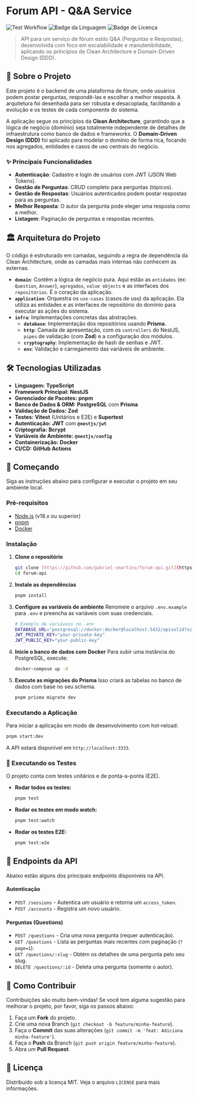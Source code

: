 # Forum API - Q&A Service

![Test Workflow](https://github.com/gabriel-smartins/forum-api/actions/workflows/test.yml/badge.svg)
![Badge da Linguagem](https://img.shields.io/github/languages/top/gabriel-smartins/forum-api)
![Badge de Licença](https://img.shields.io/github/license/gabriel-smartins/forum-api)

> API para um serviço de fórum estilo Q&A (Perguntas e Respostas), desenvolvida com foco em escalabilidade e manutenibilidade, aplicando os princípios de Clean Architecture e Domain-Driven Design (DDD).

## 📝 Sobre o Projeto

Este projeto é o backend de uma plataforma de fórum, onde usuários podem postar perguntas, respondê-las e escolher a melhor resposta. A arquitetura foi desenhada para ser robusta e desacoplada, facilitando a evolução e os testes de cada componente do sistema.

A aplicação segue os princípios da **Clean Architecture**, garantindo que a lógica de negócio (domínio) seja totalmente independente de detalhes de infraestrutura como banco de dados e frameworks. O **Domain-Driven Design (DDD)** foi aplicado para modelar o domínio de forma rica, focando nos agregados, entidades e casos de uso centrais do negócio.

### ✨ Principais Funcionalidades

* **Autenticação**: Cadastro e login de usuários com JWT (JSON Web Tokens).
* **Gestão de Perguntas**: CRUD completo para perguntas (tópicos).
* **Gestão de Respostas**: Usuários autenticados podem postar respostas para as perguntas.
* **Melhor Resposta**: O autor da pergunta pode eleger uma resposta como a melhor.
* **Listagem**: Paginação de perguntas e respostas recentes.

## 🏛️ Arquitetura do Projeto

O código é estruturado em camadas, seguindo a regra de dependência da Clean Architecture, onde as camadas mais internas não conhecem as externas.

* **`domain`**: Contém a lógica de negócio pura. Aqui estão as `entidades` (ex: `Question`, `Answer`), `agregados`, `value objects` e as interfaces dos `repositórios`. É o coração da aplicação.
* **`application`**: Orquestra os `use-cases` (casos de uso) da aplicação. Ela utiliza as entidades e as interfaces de repositório do domínio para executar as ações do sistema.
* **`infra`**: Implementações concretas das abstrações.
    * **`database`**: Implementação dos repositórios usando **Prisma**.
    * **`http`**: Camada de apresentação, com os `controllers` do NestJS, `pipes` de validação (com **Zod**) e a configuração dos módulos.
    * **`cryptography`**: Implementação de hash de senhas e JWT.
    * **`env`**: Validação e carregamento das variáveis de ambiente.

## 🛠️ Tecnologias Utilizadas

* **Linguagem:** **TypeScript**
* **Framework Principal:** **NestJS**
* **Gerenciador de Pacotes:** **pnpm**
* **Banco de Dados & ORM:** **PostgreSQL** com **Prisma**
* **Validação de Dados:** **Zod**
* **Testes:** **Vitest** (Unitários e E2E) e **Supertest**
* **Autenticação:** **JWT** com **`@nestjs/jwt`**
* **Criptografia:** **Bcrypt**
* **Variáveis de Ambiente:** **`@nestjs/config`**
* **Containerização:** **Docker**
* **CI/CD:** **GitHub Actions**

## 🚀 Começando

Siga as instruções abaixo para configurar e executar o projeto em seu ambiente local.

### Pré-requisitos

* [Node.js](https://nodejs.org/en/) (v18.x ou superior)
* [pnpm](https://pnpm.io/installation)
* [Docker](https://www.docker.com/products/docker-desktop/)

### Instalação

1.  **Clone o repositório**
    ```bash
    git clone [https://github.com/gabriel-smartins/forum-api.git](https://github.com/gabriel-smartins/forum-api.git)
    cd forum-api
    ```

2.  **Instale as dependências**
    ```bash
    pnpm install
    ```

3.  **Configure as variáveis de ambiente**
    Renomeie o arquivo `.env.example` para `.env` e preencha as variáveis com suas credenciais.
    ```bash
    # Exemplo de variáveis no .env
    DATABASE_URL="postgresql://docker:docker@localhost:5432/apisolid?schema=public"
    JWT_PRIVATE_KEY="your-private-key"
    JWT_PUBLIC_KEY="your-public-key"
    ```

4.  **Inicie o banco de dados com Docker**
    Para subir uma instância do PostgreSQL, execute:
    ```bash
    docker-compose up -d
    ```

5.  **Execute as migrações do Prisma**
    Isso criará as tabelas no banco de dados com base no seu schema.
    ```bash
    pnpm prisma migrate dev
    ```

### Executando a Aplicação

Para iniciar a aplicação em modo de desenvolvimento com hot-reload:

```bash
pnpm start:dev
```

A API estará disponível em `http://localhost:3333`.

### 🧪 Executando os Testes

O projeto conta com testes unitários e de ponta-a-ponta (E2E).

* **Rodar todos os testes:**
    ```bash
    pnpm test
    ```
* **Rodar os testes em modo watch:**
    ```bash
    pnpm test:watch
    ```
* **Rodar os testes E2E:**
    ```bash
    pnpm test:e2e
    ```

## 📖 Endpoints da API

Abaixo estão alguns dos principais endpoints disponíveis na API.

#### Autenticação

* `POST /sessions` - Autentica um usuário e retorna um `access_token`.
* `POST /accounts` - Registra um novo usuário.

#### Perguntas (Questions)

* `POST /questions` - Cria uma nova pergunta (requer autenticação).
* `GET /questions` - Lista as perguntas mais recentes com paginação (`?page=1`).
* `GET /questions/:slug` - Obtém os detalhes de uma pergunta pelo seu slug.
* `DELETE /questions/:id` - Deleta uma pergunta (somente o autor).

## 🤝 Como Contribuir

Contribuições são muito bem-vindas! Se você tem alguma sugestão para melhorar o projeto, por favor, siga os passos abaixo:

1.  Faça um **Fork** do projeto.
2.  Crie uma nova Branch (`git checkout -b feature/minha-feature`).
3.  Faça o **Commit** das suas alterações (`git commit -m 'feat: Adiciona minha-feature'`).
4.  Faça o **Push** da Branch (`git push origin feature/minha-feature`).
5.  Abra um **Pull Request**.

## 📄 Licença

Distribuído sob a licença MIT. Veja o arquivo `LICENSE` para mais informações.
